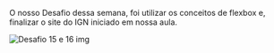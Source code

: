 O nosso Desafio dessa semana,  foi utilizar os conceitos de flexbox e, finalizar o site do IGN iniciado em nossa aula.


![Desafio 15 e 16 img](https://github.com/gustaavoosantos/Desafio-15-e-16/assets/163207767/8d9bbc3f-d845-417b-84bc-dd9b62989a9e)




